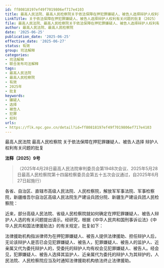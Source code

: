 ```yaml
---
id: ff80818197ef49f7019806ef717e4103
title: 最高人民法院、最高人民检察院关于依法保障在押犯罪嫌疑人、被告人选择辩护人权利有关问题的批复
LinkTitle: 关于依法保障在押犯罪嫌疑人、被告人选择辩护人权利有关问题的批复（2025）
file: 最高人民法院、最高人民检察院关于依法保障在押犯罪嫌疑人、被告人选择辩护人权利有关问题的批复_20250625_ff80818197ef49f7019806ef717e4103.docx
author: 最高人民法院、最高人民检察院
date: '2025-06-25'
publication_date: '2025-06-25'
effective_date: '2025-06-27'
status: 有效
group: 司法解释
categories:
- 司法解释
- 联合发布司法解释
tags:
- 最高人民法院
- 最高人民检察院
- 有效
- 2025年
- 批复
keywords:
- 嫌疑人
- 选择
- 被告人
- 犯罪
- 权利
urls:
- https://flk.npc.gov.cn/detail?id=ff80818197ef49f7019806ef717e4103
---
```


最高人民法院 最高人民检察院
关于依法保障在押犯罪嫌疑人、被告人选择
辩护人权利有关问题的批复

**法释〔2025〕9号**

> （2025年4月28日最高人民法院审判委员会第1948次会议、2025年5月28日最高人民检察院第十四届检察委员会第五十五次会议通过，自2025年6月27日起施行）

各省、自治区、直辖市高级人民法院、人民检察院，解放军军事法院、军事检察院，新疆维吾尔自治区高级人民法院生产建设兵团分院、新疆生产建设兵团人民检察院：

近来，部分高级人民法院、省级人民检察院就如何确定在押犯罪嫌疑人、被告人辩护人人选的有关问题提出请示。经研究，根据《中华人民共和国刑事诉讼法》《中华人民共和国法律援助法》的有关规定，批复如下：

法律援助机构指派律师为在押犯罪嫌疑人、被告人提供法律援助、担任辩护人后，无论该辩护人是否已会见犯罪嫌疑人、被告人，犯罪嫌疑人、被告人的监护人、近亲属又代为委托辩护人的，受委托的辩护人均有权会见犯罪嫌疑人、被告人。经会见，犯罪嫌疑人、被告人选择其监护人、近亲属代为委托的辩护人为其辩护的，人民法院、人民检察院应当及时通知法律援助机构依法终止法律援助。
